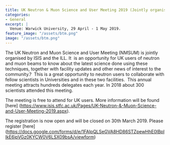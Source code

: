 ```yaml
---
title: UK Neutron & Muon Science and User Meeting 2019 (Jointly organised by ISIS and ILL)
categories:
- General
excerpt: |
  Venue: Warwick University, 29 April - 1 May 2019.
feature_image: "/assets/btm.png"
image: "/assets/btm.png"
---
```


The UK Neutron and Muon Science and User Meeting (NMSUM) is jointly organised by ISIS and the ILL. It  is an opportunity for UK users of neutron and muon beams to know about the latest science done using these techniques, together with facility updates and other news of interest to the community.?  This is a great opportunity to neutron users to collaborate with fellow scientists in Universities and in these two facilities.  This annual meeting attracts hundreds delegates each year. In 2018 about 300 scientists attended this meeting.
 
 
The meeting is free to attend for UK users. More information will be found [here] (https://www.isis.stfc.ac.uk/Pages/UK-Neutron-&-Muon-Science-and-User-Meeting-2019.aspx). 


The registration is now open and will be closed on 30th March 2019.
Please register [here] (https://docs.google.com/forms/d/e/1FAIpQLSeGVA8HD86STZpewHhE0lBpllkE6ipVGz0KYCW0V6LSX09bsA/viewform)

